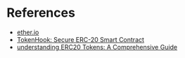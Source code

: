 # References

- [ether.io]()
- [TokenHook: Secure ERC-20 Smart Contract](https://arxiv.org/abs/2107.02997)
- [understanding ERC20 Tokens: A Comprehensive Guide](https://www.transfi.com/blog/understanding-erc20-tokens-a-comprehensive-guide)
